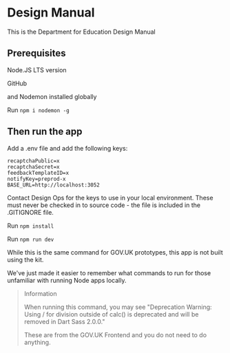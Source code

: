 # Design Manual

This is the Department for Education Design Manual


## Prerequisites

Node.JS LTS version

GitHub

and Nodemon installed globally

Run `npm i nodemon -g`

## Then run the app

Add a .env file and add the following keys:

```
recaptchaPublic=x
recaptchaSecret=x
feedbackTemplateID=x
notifyKey=preprod-x
BASE_URL=http://localhost:3052
```
Contact Design Ops for the keys to use in your local environment. These must never be checked in to source code - the file is included in the .GITIGNORE file.

Run `npm install`

Run `npm run dev`

While this is the same command for GOV.UK prototypes, this app is not built using the kit.

We've just made it easier to remember what commands to run for those unfamiliar with 
running Node apps locally.

> Information
>
> When running this command, you may see "Deprecation Warning: Using / for division outside of calc() is deprecated and will be removed in Dart Sass 2.0.0."
> 
> These are from the GOV.UK Frontend and you do not need to do anything.
